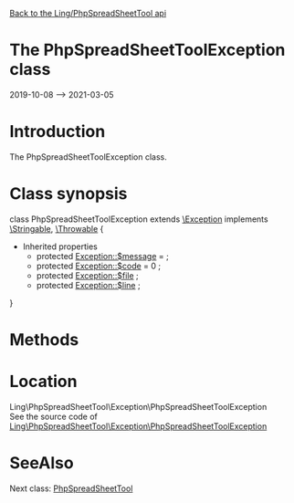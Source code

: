 [Back to the Ling/PhpSpreadSheetTool api](https://github.com/lingtalfi/PhpSpreadSheetTool/blob/master/doc/api/Ling/PhpSpreadSheetTool.md)



The PhpSpreadSheetToolException class
================
2019-10-08 --> 2021-03-05






Introduction
============

The PhpSpreadSheetToolException class.



Class synopsis
==============


class <span class="pl-k">PhpSpreadSheetToolException</span> extends [\Exception](http://php.net/manual/en/class.exception.php) implements [\Stringable](https://wiki.php.net/rfc/stringable), [\Throwable](http://php.net/manual/en/class.throwable.php) {

- Inherited properties
    - protected  [Exception::$message](#property-message) =  ;
    - protected  [Exception::$code](#property-code) = 0 ;
    - protected  [Exception::$file](#property-file) ;
    - protected  [Exception::$line](#property-line) ;

}






Methods
==============






Location
=============
Ling\PhpSpreadSheetTool\Exception\PhpSpreadSheetToolException<br>
See the source code of [Ling\PhpSpreadSheetTool\Exception\PhpSpreadSheetToolException](https://github.com/lingtalfi/PhpSpreadSheetTool/blob/master/Exception/PhpSpreadSheetToolException.php)



SeeAlso
==============
Next class: [PhpSpreadSheetTool](https://github.com/lingtalfi/PhpSpreadSheetTool/blob/master/doc/api/Ling/PhpSpreadSheetTool/PhpSpreadSheetTool.md)<br>
